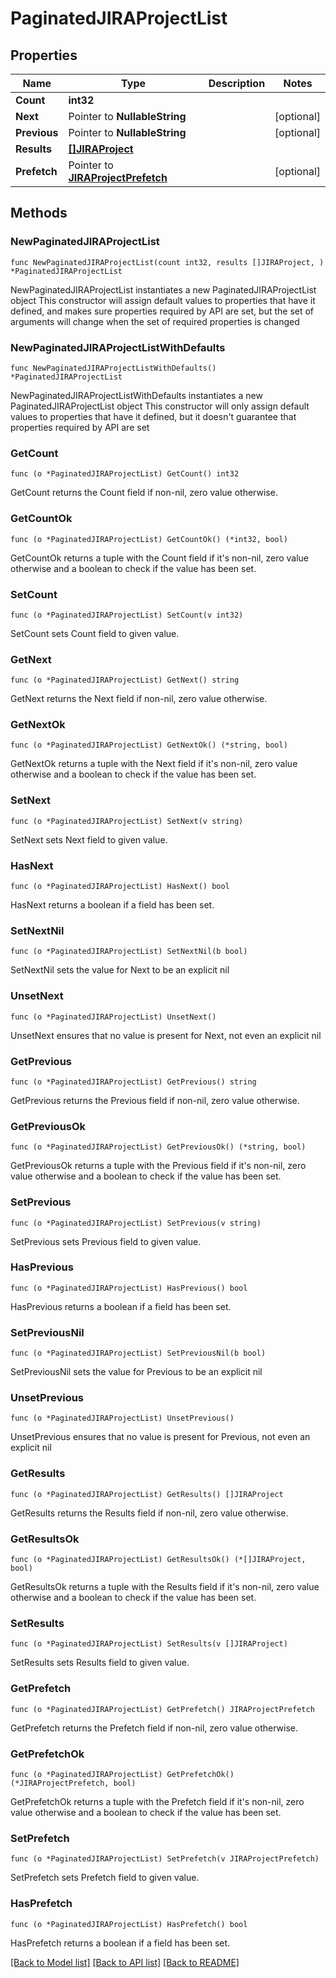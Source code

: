 # PaginatedJIRAProjectList

## Properties

Name | Type | Description | Notes
------------ | ------------- | ------------- | -------------
**Count** | **int32** |  | 
**Next** | Pointer to **NullableString** |  | [optional] 
**Previous** | Pointer to **NullableString** |  | [optional] 
**Results** | [**[]JIRAProject**](JIRAProject.md) |  | 
**Prefetch** | Pointer to [**JIRAProjectPrefetch**](JIRAProjectPrefetch.md) |  | [optional] 

## Methods

### NewPaginatedJIRAProjectList

`func NewPaginatedJIRAProjectList(count int32, results []JIRAProject, ) *PaginatedJIRAProjectList`

NewPaginatedJIRAProjectList instantiates a new PaginatedJIRAProjectList object
This constructor will assign default values to properties that have it defined,
and makes sure properties required by API are set, but the set of arguments
will change when the set of required properties is changed

### NewPaginatedJIRAProjectListWithDefaults

`func NewPaginatedJIRAProjectListWithDefaults() *PaginatedJIRAProjectList`

NewPaginatedJIRAProjectListWithDefaults instantiates a new PaginatedJIRAProjectList object
This constructor will only assign default values to properties that have it defined,
but it doesn't guarantee that properties required by API are set

### GetCount

`func (o *PaginatedJIRAProjectList) GetCount() int32`

GetCount returns the Count field if non-nil, zero value otherwise.

### GetCountOk

`func (o *PaginatedJIRAProjectList) GetCountOk() (*int32, bool)`

GetCountOk returns a tuple with the Count field if it's non-nil, zero value otherwise
and a boolean to check if the value has been set.

### SetCount

`func (o *PaginatedJIRAProjectList) SetCount(v int32)`

SetCount sets Count field to given value.


### GetNext

`func (o *PaginatedJIRAProjectList) GetNext() string`

GetNext returns the Next field if non-nil, zero value otherwise.

### GetNextOk

`func (o *PaginatedJIRAProjectList) GetNextOk() (*string, bool)`

GetNextOk returns a tuple with the Next field if it's non-nil, zero value otherwise
and a boolean to check if the value has been set.

### SetNext

`func (o *PaginatedJIRAProjectList) SetNext(v string)`

SetNext sets Next field to given value.

### HasNext

`func (o *PaginatedJIRAProjectList) HasNext() bool`

HasNext returns a boolean if a field has been set.

### SetNextNil

`func (o *PaginatedJIRAProjectList) SetNextNil(b bool)`

 SetNextNil sets the value for Next to be an explicit nil

### UnsetNext
`func (o *PaginatedJIRAProjectList) UnsetNext()`

UnsetNext ensures that no value is present for Next, not even an explicit nil
### GetPrevious

`func (o *PaginatedJIRAProjectList) GetPrevious() string`

GetPrevious returns the Previous field if non-nil, zero value otherwise.

### GetPreviousOk

`func (o *PaginatedJIRAProjectList) GetPreviousOk() (*string, bool)`

GetPreviousOk returns a tuple with the Previous field if it's non-nil, zero value otherwise
and a boolean to check if the value has been set.

### SetPrevious

`func (o *PaginatedJIRAProjectList) SetPrevious(v string)`

SetPrevious sets Previous field to given value.

### HasPrevious

`func (o *PaginatedJIRAProjectList) HasPrevious() bool`

HasPrevious returns a boolean if a field has been set.

### SetPreviousNil

`func (o *PaginatedJIRAProjectList) SetPreviousNil(b bool)`

 SetPreviousNil sets the value for Previous to be an explicit nil

### UnsetPrevious
`func (o *PaginatedJIRAProjectList) UnsetPrevious()`

UnsetPrevious ensures that no value is present for Previous, not even an explicit nil
### GetResults

`func (o *PaginatedJIRAProjectList) GetResults() []JIRAProject`

GetResults returns the Results field if non-nil, zero value otherwise.

### GetResultsOk

`func (o *PaginatedJIRAProjectList) GetResultsOk() (*[]JIRAProject, bool)`

GetResultsOk returns a tuple with the Results field if it's non-nil, zero value otherwise
and a boolean to check if the value has been set.

### SetResults

`func (o *PaginatedJIRAProjectList) SetResults(v []JIRAProject)`

SetResults sets Results field to given value.


### GetPrefetch

`func (o *PaginatedJIRAProjectList) GetPrefetch() JIRAProjectPrefetch`

GetPrefetch returns the Prefetch field if non-nil, zero value otherwise.

### GetPrefetchOk

`func (o *PaginatedJIRAProjectList) GetPrefetchOk() (*JIRAProjectPrefetch, bool)`

GetPrefetchOk returns a tuple with the Prefetch field if it's non-nil, zero value otherwise
and a boolean to check if the value has been set.

### SetPrefetch

`func (o *PaginatedJIRAProjectList) SetPrefetch(v JIRAProjectPrefetch)`

SetPrefetch sets Prefetch field to given value.

### HasPrefetch

`func (o *PaginatedJIRAProjectList) HasPrefetch() bool`

HasPrefetch returns a boolean if a field has been set.


[[Back to Model list]](../README.md#documentation-for-models) [[Back to API list]](../README.md#documentation-for-api-endpoints) [[Back to README]](../README.md)


